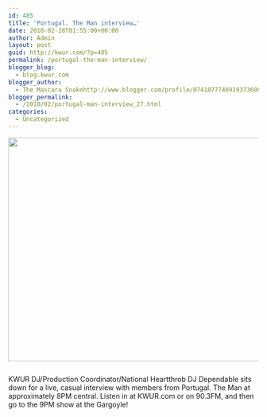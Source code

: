 ```yaml
---
id: 485
title: 'Portugal. The Man interview…'
date: 2010-02-28T01:55:00+00:00
author: Admin
layout: post
guid: http://kwur.com/?p=485
permalink: /portugal-the-man-interview/
blogger_blog:
  - blog.kwur.com
blogger_author:
  - The Mascara Snakehttp://www.blogger.com/profile/07418777469193736089noreply@blogger.com
blogger_permalink:
  - /2010/02/portugal-man-interview_27.html
categories:
  - Uncategorized
---
```

<div class="pf-content">
  <p>
    <a onblur="try {parent.deselectBloggerImageGracefully();} catch(e) {}" href="http://everydaymusic.files.wordpress.com/2009/07/portugal-the-man-the-satanic-satanist-2.jpg"><img style="display: block; margin: 0px auto 10px; text-align: center; cursor: pointer; width: 600px; height: 450px;" src="http://everydaymusic.files.wordpress.com/2009/07/portugal-the-man-the-satanic-satanist-2.jpg" alt="" border="0" /></a><br />KWUR DJ/Production Coordinator/National Heartthrob DJ Dependable sits down for a live, casual interview with members from Portugal. The Man at approximately 8PM central. Listen in at KWUR.com or on 90.3FM, and then go to the 9PM show at the Gargoyle!
  </p>
</div>